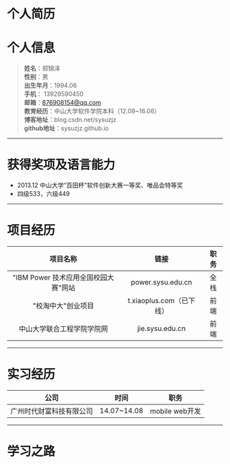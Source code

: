 个人简历
============================ 
# 个人信息 #
> **姓名**：郑锦泽  
> **性别**：男  
> **出生年月**：1994.06    
> **手机**： 13929590450  
> **邮箱**：876908154@qq.com  
> **教育经历**：中山大学软件学院本科（12.09~16.06）  
> **博客地址**：blog.csdn.net/sysuzjz  
> **github地址**：sysuzjz.github.io

----------

# 获得奖项及语言能力 #
* 2013.12 中山大学“百田杯”软件创新大赛一等奖、唯品会特等奖
* 四级533，六级449 

----------
# 项目经历 #
| 项目名称                               | 链接                     | 职务   |
|:-------------------------------------:|:------------------------:|:-----:|
| "IBM Power 技术应用全国校园大赛"网站     | power.sysu.edu.cn        | 全栈   |
| "校淘中大"创业项目                      | t.xiaoplus.com（已下线）  | 前端   |
| 中山大学联合工程学院学院网               | jie.sysu.edu.cn          | 前端   |

----------

# 实习经历 #
| 公司                              | 时间           | 职务            |
|:--------------------------------:|:--------------:|:---------------:|
| 广州时代财富科技有限公司            | 14.07~14.08    | mobile web开发   |

----------
# 学习之路 #


